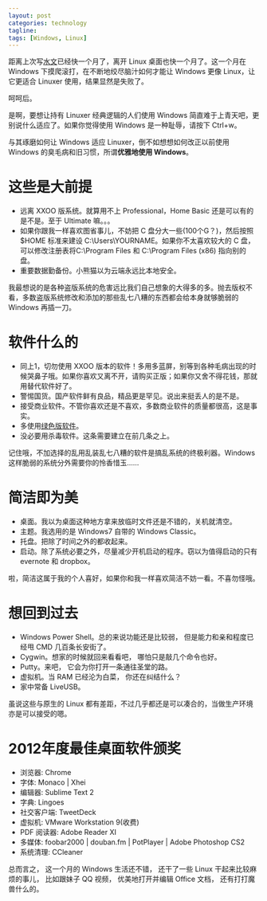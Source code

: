```yaml
---
layout: post
categories: technology
tagline: 
tags: [Windows, Linux]
---
```

距离上次写[水文](http://xiaoxiongmao.me/2012/12/12/goodbye-linux-de.html)已经快一个月了，离开 Linux 桌面也快一个月了。这一个月在 Windows 下摸爬滚打，在不断地绞尽脑汁如何才能让 Windows 更像 Linux，让它更适合 Linuxer 使用，结果显然是失败了。

呵呵后。

是啊，要想让持有 Linuxer 经典逻辑的人们使用 Windows 简直难于上青天吧，更别说什么适应了。如果你觉得使用 Windows 是一种耻辱，请按下 Ctrl+w。

与其琢磨如何让 Windows 适应 Linuxer，倒不如想想如何改正以前使用 Windows 的臭毛病和旧习惯，所谓**优雅地使用 Windows**。

# 这些是大前提
* 远离 XXOO 版系统。就算用不上 Professional，Home Basic 还是可以有的是不是。至于 Ultimate 嘛。。。
* 如果你跟我一样喜欢图省事儿，不妨把 C 盘分大一些(100个G？)，然后按照 $HOME 标准来建设 C:\Users\YOURNAME。如果你不太喜欢较大的 C 盘，可以修改注册表将C:\Program Files 和 C:\Program Files (x86) 指向别的盘。
* 重要数据勤备份。小熊猫以为云端永远比本地安全。

我最想说的是各种盗版系统的危害远比我们自己想象的大得多的多。抛去版权不看，多数盗版系统修改和添加的那些乱七八糟的东西都会给本身就够脆弱的 Windows 再插一刀。

# 软件什么的

* 同上1，切勿使用 XXOO 版本的软件！多用多蓝屏，别等到各种毛病出现的时候哭鼻子哦。如果你喜欢又离不开，请购买正版；如果你又舍不得花钱，那就用替代软件好了。
* 警惕国货。国产软件鲜有良品，精品更是罕见。说出来挺丢人的是不是。
* 接受商业软件。不管你喜欢还是不喜欢，多数商业软件的质量都很高，这是事实。
* 多使用[绿色版软件](http://baike.baidu.com/view/389088.htm)。
* 没必要用杀毒软件。这条需要建立在前几条之上。

记住哦，不加选择的乱用乱装乱七八糟的软件是搞乱系统的终极利器。Windows 这样脆弱的系统分外需要你的怜香惜玉……

# 简洁即为美
* 桌面。我以为桌面这种地方拿来放临时文件还是不错的，关机就清空。
* 主题。我选用的是 Windows7 自带的 Windows Classic。
* 托盘。把除了时间之外的都收起来。
* 启动。除了系统必要之外，尽量减少开机启动的程序。窃以为值得启动的只有 evernote 和 dropbox。

啦，简洁这属于我的个人喜好，如果你和我一样喜欢简洁不妨一看。不喜勿怪哦。

# 想回到过去
* Windows Power Shell。总的来说功能还是比较弱， 但是能力和亲和程度已经甩 CMD 几百条长安街了。
* Cygwin。想家的时候就回来看看吧， 哪怕只是敲几个命令也好。
* Putty。来吧， 它会为你打开一条通往圣堂的路。
* 虚拟机。当 RAM 已经沦为白菜， 你还在纠结什么？
* 家中常备 LiveUSB。

虽说这些与原生的 Linux 都有差距，不过几乎都还是可以凑合的，当做生产环境亦是可以接受的嗯。

# 2012年度最佳桌面软件颁奖
* 浏览器: Chrome
* 字体: Monaco | Xhei
* 编辑器: Sublime Text 2
* 字典: Lingoes
* 社交客户端: TweetDeck
* 虚拟机: VMware Workstation 9(收费)
* PDF 阅读器: Adobe Reader XI
* 多媒体: foobar2000 | douban.fm | PotPlayer | Adobe Photoshop CS2
* 系统清理: CCleaner

总而言之， 这一个月的 Windows 生活还不错， 还干了一些 Linux 干起来比较麻烦的事儿， 比如跟妹子 QQ 视频， 优美地打开并编辑 Office 文档， 还有打打魔兽什么的。